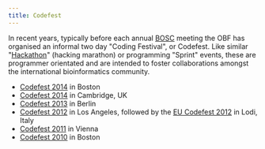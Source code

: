 ```yaml
---
title: Codefest
---
```


In recent years, typically before each annual [BOSC](BOSC "wikilink")
meeting the OBF has organised an informal two day "Coding Festival", or
Codefest. Like similar "[Hackathon](Hackathon "wikilink")" (hacking
marathon) or programming "Sprint" events, these are programmer
orientated and are intended to foster collaborations amongst the
international bioinformatics community.

-   [Codefest 2014](Codefest_2014 "wikilink") in Boston
-   [Codefest 2014](Codefest_2014 "wikilink") in Cambridge, UK
-   [Codefest 2013](Codefest_2013 "wikilink") in Berlin
-   [Codefest 2012](Codefest_2012 "wikilink") in Los Angeles, followed
    by the [EU Codefest 2012](EU_Codefest_2012 "wikilink") in Lodi,
    Italy
-   [Codefest 2011](Codefest_2011 "wikilink") in Vienna
-   [Codefest 2010](Codefest_2010 "wikilink") in Boston

